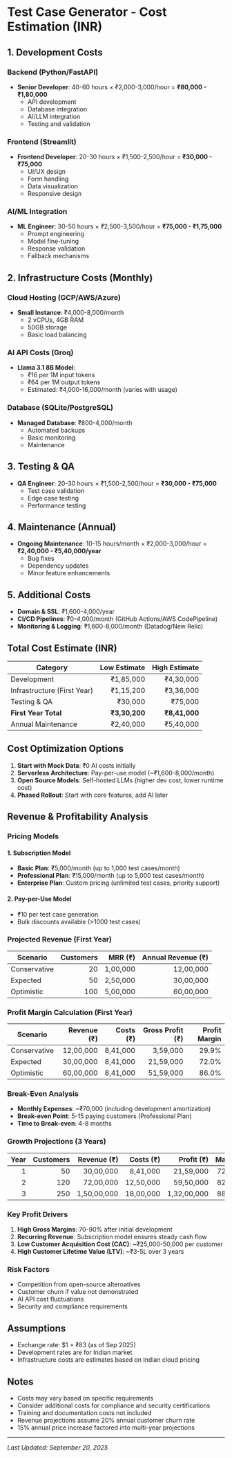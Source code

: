 # Test Case Generator - Cost Estimation (INR)

## 1. Development Costs

### Backend (Python/FastAPI)
- **Senior Developer**: 40-60 hours × ₹2,000-3,000/hour = **₹80,000 - ₹1,80,000**
  - API development
  - Database integration
  - AI/LLM integration
  - Testing and validation

### Frontend (Streamlit)
- **Frontend Developer**: 20-30 hours × ₹1,500-2,500/hour = **₹30,000 - ₹75,000**
  - UI/UX design
  - Form handling
  - Data visualization
  - Responsive design

### AI/ML Integration
- **ML Engineer**: 30-50 hours × ₹2,500-3,500/hour = **₹75,000 - ₹1,75,000**
  - Prompt engineering
  - Model fine-tuning
  - Response validation
  - Fallback mechanisms

## 2. Infrastructure Costs (Monthly)

### Cloud Hosting (GCP/AWS/Azure)
- **Small Instance**: ₹4,000-8,000/month
  - 2 vCPUs, 4GB RAM
  - 50GB storage
  - Basic load balancing

### AI API Costs (Groq)
- **Llama 3.1 8B Model**:
  - ₹16 per 1M input tokens
  - ₹64 per 1M output tokens
  - Estimated: ₹4,000-16,000/month (varies with usage)

### Database (SQLite/PostgreSQL)
- **Managed Database**: ₹800-4,000/month
  - Automated backups
  - Basic monitoring
  - Maintenance

## 3. Testing & QA
- **QA Engineer**: 20-30 hours × ₹1,500-2,500/hour = **₹30,000 - ₹75,000**
  - Test case validation
  - Edge case testing
  - Performance testing

## 4. Maintenance (Annual)
- **Ongoing Maintenance**: 10-15 hours/month × ₹2,000-3,000/hour = **₹2,40,000 - ₹5,40,000/year**
  - Bug fixes
  - Dependency updates
  - Minor feature enhancements

## 5. Additional Costs
- **Domain & SSL**: ₹1,600-4,000/year
- **CI/CD Pipelines**: ₹0-4,000/month (GitHub Actions/AWS CodePipeline)
- **Monitoring & Logging**: ₹1,600-8,000/month (Datadog/New Relic)

## Total Cost Estimate (INR)

| Category | Low Estimate | High Estimate |
|----------|-------------:|--------------:|
| Development | ₹1,85,000 | ₹4,30,000 |
| Infrastructure (First Year) | ₹1,15,200 | ₹3,36,000 |
| Testing & QA | ₹30,000 | ₹75,000 |
| **First Year Total** | **₹3,30,200** | **₹8,41,000** |
| Annual Maintenance | ₹2,40,000 | ₹5,40,000 |

## Cost Optimization Options

1. **Start with Mock Data**: ₹0 AI costs initially
2. **Serverless Architecture**: Pay-per-use model (~₹1,600-8,000/month)
3. **Open Source Models**: Self-hosted LLMs (higher dev cost, lower runtime cost)
4. **Phased Rollout**: Start with core features, add AI later

## Revenue & Profitability Analysis

### Pricing Models

#### 1. Subscription Model
- **Basic Plan**: ₹5,000/month (up to 1,000 test cases/month)
- **Professional Plan**: ₹15,000/month (up to 5,000 test cases/month)
- **Enterprise Plan**: Custom pricing (unlimited test cases, priority support)

#### 2. Pay-per-Use Model
- ₹10 per test case generation
- Bulk discounts available (>1000 test cases)

### Projected Revenue (First Year)

| Scenario | Customers | MRR (₹) | Annual Revenue (₹) |
|----------|----------:|--------:|-------------------:|
| Conservative | 20 | 1,00,000 | 12,00,000 |
| Expected | 50 | 2,50,000 | 30,00,000 |
| Optimistic | 100 | 5,00,000 | 60,00,000 |

### Profit Margin Calculation (First Year)

| Scenario | Revenue (₹) | Costs (₹) | Gross Profit (₹) | Profit Margin |
|----------|------------:|----------:|-----------------:|--------------:|
| Conservative | 12,00,000 | 8,41,000 | 3,59,000 | 29.9% |
| Expected | 30,00,000 | 8,41,000 | 21,59,000 | 72.0% |
| Optimistic | 60,00,000 | 8,41,000 | 51,59,000 | 86.0% |

### Break-Even Analysis
- **Monthly Expenses**: ~₹70,000 (including development amortization)
- **Break-even Point**: 5-15 paying customers (Professional Plan)
- **Time to Break-even**: 4-8 months

### Growth Projections (3 Years)

| Year | Customers | Revenue (₹) | Costs (₹) | Profit (₹) | Margin |
|-----:|----------:|------------:|----------:|-----------:|-------:|
| 1 | 50 | 30,00,000 | 8,41,000 | 21,59,000 | 72.0% |
| 2 | 120 | 72,00,000 | 12,50,000 | 59,50,000 | 82.6% |
| 3 | 250 | 1,50,00,000 | 18,00,000 | 1,32,00,000 | 88.0% |

### Key Profit Drivers
1. **High Gross Margins**: 70-90% after initial development
2. **Recurring Revenue**: Subscription model ensures steady cash flow
3. **Low Customer Acquisition Cost (CAC)**: ~₹25,000-50,000 per customer
4. **High Customer Lifetime Value (LTV)**: ~₹3-5L over 3 years

### Risk Factors
- Competition from open-source alternatives
- Customer churn if value not demonstrated
- AI API cost fluctuations
- Security and compliance requirements

## Assumptions
- Exchange rate: $1 = ₹83 (as of Sep 2025)
- Development rates are for Indian market
- Infrastructure costs are estimates based on Indian cloud pricing

## Notes
- Costs may vary based on specific requirements
- Consider additional costs for compliance and security certifications
- Training and documentation costs not included
- Revenue projections assume 20% annual customer churn rate
- 15% annual price increase factored into multi-year projections

---
*Last Updated: September 20, 2025*
